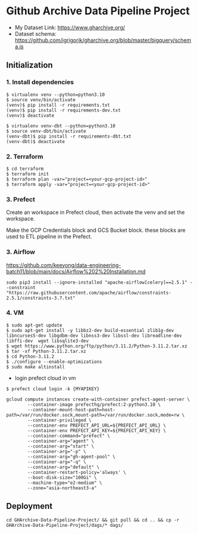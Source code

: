 # Github Archive Data Pipeline Project
- My Dataset Link: https://www.gharchive.org/
- Dataset schema: https://github.com/igrigorik/gharchive.org/blob/master/bigquery/schema.js



## Initialization

### 1. Install dependencies
```
$ virtualenv venv --python=python3.10
$ source venv/bin/activate
(venv)$ pip install -r requirements.txt
(venv)$ pip install -r requirements-dev.txt
(venv)$ deactivate

$ virtualenv venv-dbt --python=python3.10
$ source venv-dbt/bin/activate
(venv-dbt)$ pip install -r requirements-dbt.txt
(venv-dbt)$ deactivate
```

### 2. Terraform
```
$ cd terraform
$ terraform init
$ terraform plan -var="project=<your-gcp-project-id>"
$ terraform apply -var="project=<your-gcp-project-id>"
```

### 3. Prefect
Create an workspace in Prefect cloud, 
then activate the venv and set the workspace.

Make the GCP Credentials block and GCS Bucket block. 
these blocks are used to ETL pipeline in the Prefect.

### 3. Airflow
https://github.com/keeyong/data-engineering-batch11/blob/main/docs/Airflow%202%20Installation.md
```
sudo pip3 install --ignore-installed "apache-airflow[celery]==2.5.1" --constraint "https://raw.githubusercontent.com/apache/airflow/constraints-2.5.1/constraints-3.7.txt"
```


### 4. VM
```
$ sudo apt-get update
$ sudo apt-get install -y libbz2-dev build-essential zlib1g-dev libncurses5-dev libgdbm-dev libnss3-dev libssl-dev libreadline-dev libffi-dev  wget libsqlite3-dev
$ wget https://www.python.org/ftp/python/3.11.2/Python-3.11.2.tar.xz
$ tar -xf Python-3.11.2.tar.xz
$ cd Python-3.11.2
$ ./configure --enable-optimizations
$ sudo make altinstall
```
- login prefect cloud in vm
```
$ prefect cloud login -k {MYAPIKEY}
```

```
gcloud compute instances create-with-container prefect-agent-server \
		--container-image prefecthq/prefect:2-python3.10 \
		--container-mount-host-path=host-path=/var/run/docker.sock,mount-path=/var/run/docker.sock,mode=rw \
		--container-privileged \
		--container-env PREFECT_API_URL=${PREFECT_API_URL} \
		--container-env PREFECT_API_KEY=${PREFECT_API_KEY} \
		--container-command="prefect" \
		--container-arg="agent" \
		--container-arg="start" \
        --container-arg="-p" \
        --container-arg="gh-agent-pool" \
		--container-arg="-q" \
		--container-arg="default" \
		--container-restart-policy='always' \
		--boot-disk-size="100Gi" \
		--machine-type="e2-medium" \
		--zone="asia-northeast3-a"

```

## Deployment
```
cd GHArchive-Data-Pipeline-Project/ && git pull && cd .. && cp -r GHArchive-Data-Pipeline-Project/dags/* dags/
```

